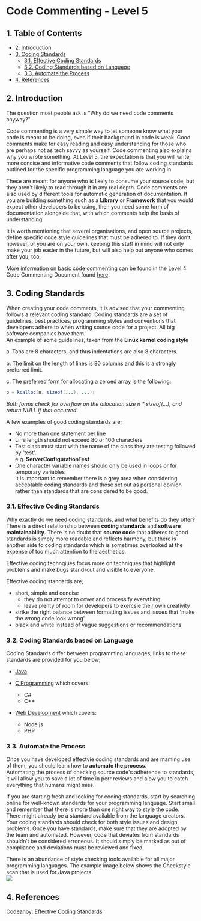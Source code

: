 # Code Commenting - Level 5

## 1. Table of Contents
- [2. Introduction](#2-introduction)
- [3. Coding Standards](#3-coding-standards)
  - [3.1. Effective Coding Standards](#31-effective-coding-standards)
  - [3.2. Coding Standards based on Language](#32-coding-standards-based-on-language)
  - [3.3. Automate the Process](#33-automate-the-process)
- [4. References](#4-references)

## 2. Introduction

The question most people ask is "Why do we need code comments anyway?"

Code commenting is a very simple way to let someone know what your code is meant to be doing, even if their background in code is weak. Good comments make for easy reading and easy understanding for those who are perhaps not as tech savvy as yourself. Code commenting also explains why you wrote something. At Level 5, the expectation is that you will write more concise and informative code comments that follow coding standards outlined for the specific programming language you are working in.

These are meant for anyone who is likely to consume your source code, but they aren't likely to read through it in any real depth. Code comments are also used by different tools for automatic generation of documentation.
If you are building something such as a **Library** or **Framework** that you would expect other developers to be using, then you need some form of documentation alongside that, with which comments help the basis of understanding.

It is worth mentioning that several organisations, and open source projects, define specific code style guidelines that must be adhered to.
If they don’t, however, or you are on your own, keeping this stuff in mind will not only make your job easier in the future, but will also help out anyone who comes after you, too.

More information on basic code commenting can be found in the Level 4 Code Commenting Document found [here](../level4/commenting.md).

## 3. Coding Standards
When creating your code comments, it is advised that your commenting follows a relevant coding standard. Coding standards are a set of guidelines, best practices, programming styles and conventions that developers adhere to when writing source code for a project. All big software companies have them.  
An example of some guidelines, taken from the <b>Linux kernel coding style</b>  

a. Tabs are 8 characters, and thus indentations are also 8 characters.  
  
b. The limit on the length of lines is 80 columns and this is a strongly preferred limit.  
  
c. The preferred form for allocating a zeroed array is the following:  

```java
p = kcalloc(n, sizeof(...), ...);  
```
*Both forms check for overflow on the allocation size n * sizeof(…), and return NULL if that occurred.*  
  
A few examples of good coding standards are;  
* No more than one statement per line
* Line length should not exceed 80 or 100 characters
* Test class must start with the name of the class they are testing followed by 'test'.  
e.g. <b>ServerConfigurationTest</b>  
* One character variable names should only be used in loops or for temporary variables  
It is important to remember there is a grey area when considering acceptable coding standards and those set out as personal opinion rather than standards that are considered to be good.

### 3.1. Effective Coding Standards
Why exactly do we need coding standards, and what benefits do they offer?  
There is a direct relationship between <b>coding standards</b> and <b>software maintainability</b>. There is no doubt that <b>source code</b> that adheres to good standards is simply more readable and reflects harmony, but there is another side to coding standards which is sometimes overlooked at the expense of too much attention to the aesthetics.
  
Effective coding technqiues focus more on techniques that highlight problems and make bugs stand-out and visible to everyone.
  
Effective coding standards are;  
* short, simple and concise
  * they do not attempt to cover and processify everything
  * leave plenty of room for developers to exercsie their own creativity
* strike the right balance between formatting issues and issues that 'make the wrong code look wrong'
* black and white instead of vague suggestions or recommendations

### 3.2. Coding Standards based on Language
Coding Standards differ between programming languages, links to these standards are provided for you below;  
* [Java](../codingstandards/java.md)

* [C Programming](../codingstandards/c.md) which covers:
  * C#
  * C++
  
* [Web Development](../codingstandards/webdev.md) which covers:
  * Node.js
  * PHP
  
### 3.3. Automate the Process
Once you have developed effectvie coding standards and are maming use of them, you should learn how to <b>automate the process</b>.  
Automating the process of checking source code's adherence to standards, it will allow you to save a lot of time in perr reviews and alow you to catch everything that humans might miss. 
  
If you are starting fresh and looking for coding standards, start by searching online for well-known standards for your programming language. Start small and remember that there is more than one right way to style the code. There might already be a standard available from the language creators. Your coding standards should check for both style issues and design problems. Once you have standards, make sure that they are adopted by the team and automated. However, code that deviates from standards shouldn’t be considered erroneous. It should simply be marked as out of compliance and deviations must be reviewed and fixed.

There is an abundance of style checking tools available for all major programming languages.
The example image below shows the Checkstyle scan that is used for Java projects.  
![](https://codeahoy.com/img/checkstyle-intellij.png)



## 4. References 
[Codeahoy: Effective Coding Standards](https://codeahoy.com/2016/05/22/effective-coding-standards/#:~:text=Coding%20standards%20are%20a%20set,big%20software%20companies%20have%20them.)
